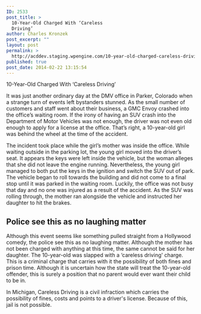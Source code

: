 ```yaml
---
ID: 2533
post_title: >
  10-Year-Old Charged With ‘Careless
  Driving’
author: Charles Kronzek
post_excerpt: ""
layout: post
permalink: >
  http://acddev.staging.wpengine.com/10-year-old-charged-careless-driving.html
published: true
post_date: 2014-02-22 13:15:54
---
```

10-Year-Old Charged With ‘Careless Driving’

It was just another ordinary day at the DMV office in Parker, Colorado when a strange turn of events left bystanders stunned. As the small number of customers and staff went about their business, a GMC Envoy crashed into the office’s waiting room. If the irony of having an SUV crash into the Department of Motor Vehicles was not enough, the driver was not even old enough to apply for a license at the office. That’s right, a 10-year-old girl was behind the wheel at the time of the accident.

The incident took place while the girl’s mother was inside the office. While waiting outside in the parking lot, the young girl moved into the driver’s seat. It appears the keys were left inside the vehicle, but the woman alleges that she did not leave the engine running. Nevertheless, the young girl managed to both put the keys in the ignition and switch the SUV out of park. The vehicle began to roll towards the building and did not come to a final stop until it was parked in the waiting room. Luckily, the office was not busy that day and no one was injured as a result of the accident. As the SUV was rolling through, the mother ran alongside the vehicle and instructed her daughter to hit the brakes.

<h2>Police see this as no laughing matter</h2>

Although this event seems like something pulled straight from a Hollywood comedy, the police see this as no laughing matter. Although the mother has not been charged with anything at this time, the same cannot be said for her daughter. The 10-year-old was slapped with a ‘careless driving' charge. This is a criminal charge that carries with it the possibility of both fines and prison time. Although it is uncertain how the state will treat the 10-year-old offender, this is surely a position that no parent would ever want their child to be in.

In Michigan, Careless Driving is a civil infraction which carries the possibility of fines, costs and points to a driver's license. Because of this, jail is not possible.